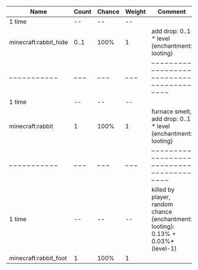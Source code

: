 | Name                  | Count | Chance | Weight | Comment                                                                         |
| --------------------- | ----- | ------ | ------ | ------------------------------------------------------------------------------- |
| 1 time                |    -- |     -- |     -- |                                                                                 |
| minecraft:rabbit_hide |  0..1 |   100% |      1 | add drop: 0..1 * level {enchantment: looting}                                   |
| – – – – – – – – – – – | – – – | – – –  | – – –  | – – – – – – – – – – – – – – – – – – – – – – – – – – – – – – – – – – – – – – – – |
| 1 time                |    -- |     -- |     -- |                                                                                 |
| minecraft:rabbit      |     1 |   100% |      1 | furnace smelt, add drop: 0..1 * level {enchantment: looting}                    |
| – – – – – – – – – – – | – – – | – – –  | – – –  | – – – – – – – – – – – – – – – – – – – – – – – – – – – – – – – – – – – – – – – – |
| 1 time                |    -- |     -- |     -- | killed by player, random chance {enchantment: looting}: 0.13% + 0.03%*(level-1) |
| minecraft:rabbit_foot |     1 |   100% |      1 |                                                                                 |